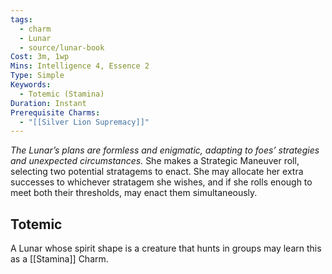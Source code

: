 ```yaml
---
tags:
  - charm
  - Lunar
  - source/lunar-book
Cost: 3m, 1wp
Mins: Intelligence 4, Essence 2
Type: Simple
Keywords:
  - Totemic (Stamina)
Duration: Instant
Prerequisite Charms:
  - "[[Silver Lion Supremacy]]"
---
```

*The Lunar’s plans are formless and enigmatic, adapting to foes’ strategies and unexpected circumstances.*
She makes a Strategic Maneuver roll, selecting two potential stratagems to enact. She may allocate her extra successes to whichever stratagem she wishes, and if she rolls enough to meet both their thresholds, may enact them simultaneously. 
## Totemic 

A Lunar whose spirit shape is a creature that hunts in groups may learn this as a [[Stamina]] Charm.